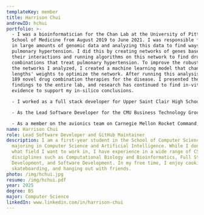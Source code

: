 ```yaml
---
templateKey: member
title: Harrison Chui
andrewID: hchui
portfolio: >-
  - I was a bioinformatician for the Chan Lab at the University of Pittsburgh
  School of Medicine from August 2019 to June 2021. I was responsible for taking
  in large amounts of genomic data and analyzing this data to find ways to treat
  pulmonary hypertension. I did this by creating networks of genes based on
  their interactions and running algorithms on this network to find drug
  combinations that treat pulmonary hypertension. To improve the robustness of
  the networks I analyzed, I created a machine learning model that changed path
  lengths' weights to optimize the network. After running this analysis, I found
  189 novel drug combination therapies for the disease. I presented these
  findings to the entire lab, and research has continued to find in-vitro
  evidence to support my in-silico conclusions. 

  - I worked as a full stack developer for Upper Saint Clair High School from February 2018 to August 2021. I designed and implemented the Upper Saint Clair High School Program of Studies website (https://programofstudies.uscsd.k12.pa.us) using Django as a backend and Vue as a frontend. The site replaced a bulky 250 page PDF, and the Vue frontend allowed students to quickly explore classes using filters. In addition, the Django backend provides teachers with an easy and secure way to add classes to the database. I collaborated with the principal and guidance counselors to obtain class data and presented the website to school board members before deploying it to the official school domain. Currently, the website services more than 1500 students a year in choosing their classes.

  - As the Lead Software Developer for the CMU Business Technology Group, I created this website! The website serves as the club website, introducing viewers to what the club does, who the members are, and what projects we are currently working on. Using Gatsby and Netlify CMS, we implemented functionality to allow members to add a portfolio that would be linked to the site. In addition, I was responsible for creating the dynamic members page, home page, and alumni page.  

  - As a member on the avionics team on Carnegie Mellon Rocket Command, I programmed the onboard Raspberry Pi using Python to monitor avionics data such as temperature, altitude, pressure, velocity, and acceleration as well as control servos to adjust the trajectory of our rocket. Currently, we are creating a computer vision model in conjunction with the Raspberry Pi camera to allow the rocket to detect trees and bodies of water and avoid them. 
name: Harrison Chui
role: Lead Software Developer and GitHub Maintainer
description: I am a first-year student in the School of Computer Science
  majoring in Computer Science and Artificial Intelligence. While I don't know
  what field I want to work in, I have experience in a wide range of CS
  disciplines such as Computational Biology and Bioinformatics, Full Stack Web
  Development, and Software Development. In my free time, I enjoy cooking,
  skateboarding, and hanging out with friends.
photo: /img/hchui.jpg
resume: /img/hchui.pdf
year: 2025
degree: BS
major: Computer Science
linkedIn: www.linkedin.com/in/harrison-chui
---
```

